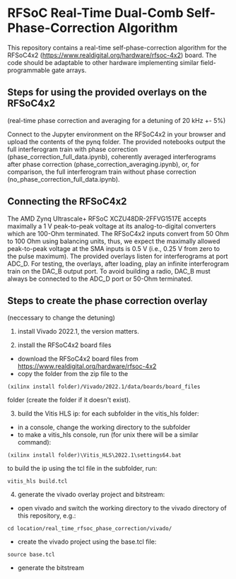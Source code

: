 
# RFSoC Real-Time Dual-Comb Self-Phase-Correction Algorithm
This repository contains a real-time self-phase-correction algorithm for the RFSoC4x2 (https://www.realdigital.org/hardware/rfsoc-4x2) board.
The code should be adaptable to other hardware implementing similar field-programmable gate arrays.

## Steps for using the provided overlays on the RFSoC4x2
(real-time phase correction and averaging for a detuning of 20 kHz +- 5%)

Connect to the Jupyter environment on the RFSoC4x2 in your browser and upload the contents of the pynq folder.
The provided notebooks output the full interferogram train with phase correction (phase_correction_full_data.ipynb), coherently averaged interferograms after phase correction (phase_correction_averaging.ipynb), or, for comparison, the full interferogram train without phase correction (no_phase_correction_full_data.ipynb).

## Connecting the RFSoC4x2
The AMD Zynq Ultrascale+ RFSoC XCZU48DR-2FFVG1517E accepts maximally a 1 V peak-to-peak voltage at its analog-to-digital converters which are 100-Ohm terminated. 
The RFSoC4x2 inputs convert from 50 Ohm to 100 Ohm using balancing units, thus, we expect the maximally allowed peak-to-peak voltage at the SMA inputs is 0.5 V (i.e., 0.25 V from zero to the pulse maximum).
The provided overlays listen for interferograms at port ADC_D. For testing, the overlays, after loading, play an infinite interferogram train on the DAC_B output port. To avoid building a radio, DAC_B must always be connected to the ADC_D port or 50-Ohm terminated.

## Steps to create the phase correction overlay
(neccessary to change the detuning)

1. install Vivado 2022.1, the version matters.

2. install the RFSoC4x2 board files
- download the RFSoC4x2 board files from https://www.realdigital.org/hardware/rfsoc-4x2
- copy the folder from the zip file to the
```
(xilinx install folder)/Vivado/2022.1/data/boards/board_files
```
folder (create the folder if it doesn't exist).

3. build the Vitis HLS ip: for each subfolder in the vitis_hls folder:
- in a console, change the working directory to the subfolder
- to make a vitis_hls console, run (for unix there will be a similar command):
```
(xilinx install folder)\Vitis_HLS\2022.1\settings64.bat
```
to build the ip using the tcl file in the subfolder, run:
```
vitis_hls build.tcl
```

4. generate the vivado overlay project and bitstream:
- open vivado and switch the working directory to the vivado directory of this repository, e.g.:
```
cd location/real_time_rfsoc_phase_correction/vivado/
```
- create the vivado project using the base.tcl file:
```
source base.tcl
```
- generate the bitstream
